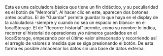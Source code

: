 Esta es una calculadora básica que tiene un fin didáctico, y su peculiaridad es el botón de "Memoria". Al hacer clic en este, aparecen dos botones antes ocultos. El de "Guardar" permite guardar lo que haya
en el display de la calculadora -siempre y cuando no sea un espacio en blanco- en el localStorage. El de "Recorrer historial" permite, como su nombre lo indica, recorrer el historial
de operaciones y/o números guardados en el localStorage, empezando por el último valor almacenado y recorriendo así el arreglo de valores a medida que se siga presionando el botón. De esta
forma es posible almacenar los datos sin una base de datos externa.
